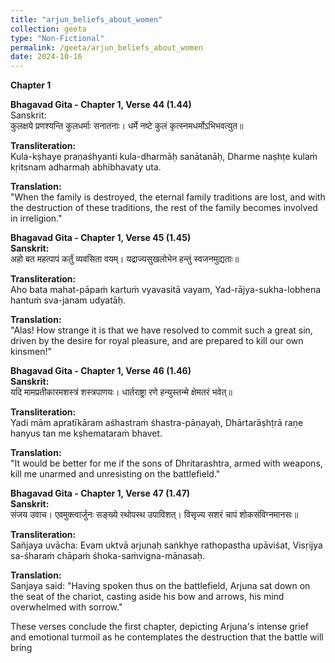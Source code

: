 ```yaml
---
title: "arjun_beliefs_about_women"
collection: geeta
type: "Non-Fictional"
permalink: /geeta/arjun_beliefs_about_women
date: 2024-10-16
---
```


**Chapter 1**      

**Bhagavad Gita - Chapter 1, Verse 44 (1.44)**      
Sanskrit:      
कुलक्षये प्रणश्यन्ति कुलधर्माः सनातनाः।
धर्मे नष्टे कुलं कृत्स्नमधर्मोऽभिभवत्युत॥

**Transliteration:**      
Kula-kṣhaye praṇaśhyanti kula-dharmāḥ sanātanāḥ,
Dharme naṣhṭe kulaṁ kṛitsnam adharmaḥ abhibhavaty uta.

**Translation:**        
"When the family is destroyed, the eternal family traditions are lost, and with the destruction of these traditions, the rest of the family becomes involved in irreligion."

**Bhagavad Gita - Chapter 1, Verse 45 (1.45)**       
**Sanskrit:**      
अहो बत महत्पापं कर्तुं व्यवसिता वयम्।
यद्राज्यसुखलोभेन हन्तुं स्वजनमुद्यताः॥

**Transliteration:**      
Aho bata mahat-pāpaṁ kartuṁ vyavasitā vayam,
Yad-rājya-sukha-lobhena hantuṁ sva-janam udyatāḥ.

**Translation:**      
"Alas! How strange it is that we have resolved to commit such a great sin, driven by the desire for royal pleasure, and are prepared to kill our own kinsmen!"
      
**Bhagavad Gita - Chapter 1, Verse 46 (1.46)**        
**Sanskrit:**      
यदि मामप्रतीकारमशस्त्रं शस्त्रपाणयः।
धार्तराष्ट्रा रणे हन्युस्तन्मे क्षेमतरं भवेत्॥

**Transliteration:**      
Yadi mām apratīkāram aśhastraṁ śhastra-pāṇayaḥ,
Dhārtarāṣhṭrā raṇe hanyus tan me kṣhemataraṁ bhavet.

**Translation:**      
"It would be better for me if the sons of Dhritarashtra, armed with weapons, kill me unarmed and unresisting on the battlefield."         

**Bhagavad Gita - Chapter 1, Verse 47 (1.47)**        
**Sanskrit:**      
संजय उवाच।
एवमुक्त्वार्जुनः सङ्ख्ये रथोपस्थ उपाविशत्।
विसृज्य सशरं चापं शोकसंविग्नमानसः॥

**Transliteration:**       
Sañjaya uvācha:
Evam uktvā arjunaḥ saṅkhye rathopastha upāviśat,
Visṛijya sa-śharaṁ chāpaṁ śhoka-saṁvigna-mānasaḥ.

**Translation:**          
Sanjaya said: "Having spoken thus on the battlefield, Arjuna sat down on the seat of the chariot, casting aside his bow and arrows, his mind overwhelmed with sorrow."

These verses conclude the first chapter, depicting Arjuna's intense grief and emotional turmoil as he contemplates the destruction that the battle will bring
